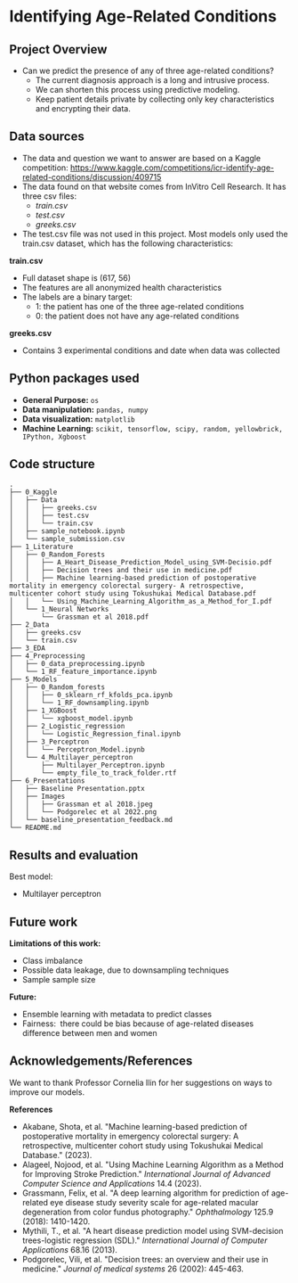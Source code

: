 # **Identifying Age-Related Conditions**

## Project Overview

- Can we predict the presence of any of three age-related conditions?  
	- The current diagnosis approach is a long and intrusive process. 
	- We can shorten this process using predictive modeling.
	- Keep patient details private by collecting only key characteristics and encrypting their data.
## Data sources
- The data and question we want to answer are based on a Kaggle competition: https://www.kaggle.com/competitions/icr-identify-age-related-conditions/discussion/409715
- The data found on that website comes from InVitro Cell Research. It has three csv files: 
	- *train.csv*
	- *test.csv*
	- *greeks.csv*
- The test.csv file was not used in this project. Most models only used the train.csv dataset, which has the following characteristics: 

**train.csv**
- Full dataset shape is (617, 56)
- The features are all anonymized health characteristics
- The labels are a binary target: 
	- 1: the patient has one of the three age-related conditions
	- 0: the patient does not have any age-related conditions
    
**greeks.csv**
- Contains 3 experimental conditions and date when data was collected
    

## Python packages used

- **General Purpose:** `os`
- **Data manipulation:** `pandas, numpy`
- **Data visualization:** `matplotlib`
- **Machine Learning:** `scikit, tensorflow, scipy, random, yellowbrick, IPython, Xgboost`

## Code structure

```
.
├── 0_Kaggle
│   ├── Data
│   │   ├── greeks.csv
│   │   ├── test.csv
│   │   └── train.csv
│   ├── sample_notebook.ipynb
│   └── sample_submission.csv
├── 1_Literature
│   ├── 0_Random_Forests
│   │   ├── A_Heart_Disease_Prediction_Model_using_SVM-Decisio.pdf
│   │   ├── Decision trees and their use in medicine.pdf
│   │   ├── Machine learning-based prediction of postoperative mortality in emergency colorectal surgery- A retrospective, multicenter cohort study using Tokushukai Medical Database.pdf
│   │   └── Using_Machine_Learning_Algorithm_as_a_Method_for_I.pdf
│   └── 1_Neural Networks
│       └── Grassman et al 2018.pdf
├── 2_Data
│   ├── greeks.csv
│   └── train.csv
├── 3_EDA
├── 4_Preprocessing
│   ├── 0_data_preprocessing.ipynb
│   └── 1_RF_feature_importance.ipynb
├── 5_Models
│   ├── 0_Random_forests
│   │   ├── 0_sklearn_rf_kfolds_pca.ipynb
│   │   └── 1_RF_downsampling.ipynb
│   ├── 1_XGBoost
│   │   └── xgboost_model.ipynb
│   ├── 2_Logistic_regression
│   │   └── Logistic_Regression_final.ipynb
│   ├── 3_Perceptron
│   │   └── Perceptron_Model.ipynb
│   └── 4_Multilayer_perceptron
│       ├── Multilayer_Perceptron.ipynb
│       └── empty_file_to_track_folder.rtf
├── 6_Presentations
│   ├── Baseline Presentation.pptx
│   ├── Images
│   │   ├── Grassman et al 2018.jpeg
│   │   └── Podgorelec et al 2022.png
│   └── baseline_presentation_feedback.md
└── README.md
```


## Results and evaluation
Best model: 
- Multilayer perceptron

## Future work

**Limitations of this work:**

- Class imbalance
- Possible data leakage, due to downsampling techniques  
- Sample sample size

**Future:** 

- Ensemble learning with metadata to predict classes
- Fairness:  there could be bias because of age-related diseases difference between men and women

## Acknowledgements/References

We want to thank Professor Cornelia Ilin for her suggestions on ways to improve our models. 

 **References**

- Akabane, Shota, et al. "Machine learning-based prediction of postoperative mortality in emergency colorectal surgery: A retrospective, multicenter cohort study using Tokushukai Medical Database." (2023).
- Alageel, Nojood, et al. "Using Machine Learning Algorithm as a Method for Improving Stroke Prediction." _International Journal of Advanced Computer Science and Applications_ 14.4 (2023).
- Grassmann, Felix, et al. "A deep learning algorithm for prediction of age-related eye disease study severity scale for age-related macular degeneration from color fundus photography." _Ophthalmology_ 125.9 (2018): 1410-1420.
- Mythili, T., et al. "A heart disease prediction model using SVM-decision trees-logistic regression (SDL)." _International Journal of Computer Applications_ 68.16 (2013).
- Podgorelec, Vili, et al. "Decision trees: an overview and their use in medicine." _Journal of medical systems_ 26 (2002): 445-463.